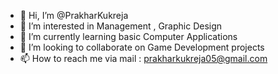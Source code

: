 - 👋 Hi, I’m @PrakharKukreja
- 👀 I’m interested in Management , Graphic Design
- 🌱 I’m currently learning basic Computer Applications
- 💞️ I’m looking to collaborate on Game Development projects
- 📫 How to reach me via mail : prakharkukreja05@gmail.com

<!---
PrakharKukreja/PrakharKukreja is a ✨ special ✨ repository because its `README.md` (this file) appears on your GitHub profile.
You can click the Preview link to take a look at your changes.
--->
